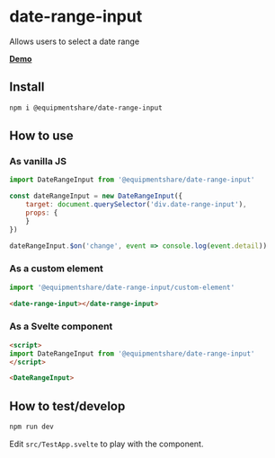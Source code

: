 # date-range-input

Allows users to select a date range

**[Demo](http://time-tracking.pages.internal.equipmentshare.com/date-range-input/)**

## Install

```sh
npm i @equipmentshare/date-range-input
```

## How to use

### As vanilla JS

```js
import DateRangeInput from '@equipmentshare/date-range-input'

const dateRangeInput = new DateRangeInput({
	target: document.querySelector('div.date-range-input'),
	props: {
	}
})

dateRangeInput.$on('change', event => console.log(event.detail))
```

### As a custom element

```js
import '@equipmentshare/date-range-input/custom-element'
```

```html
<date-range-input></date-range-input>
```

### As a Svelte component

```html
<script>
import DateRangeInput from '@equipmentshare/date-range-input'
</script>

<DateRangeInput>
```

## How to test/develop

```sh
npm run dev
```

Edit `src/TestApp.svelte` to play with the component.
